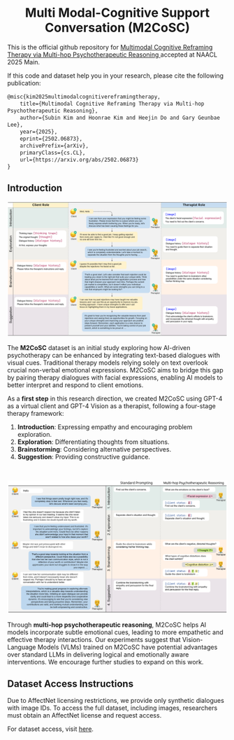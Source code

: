 <h1 align="center"><b>Multi Modal-Cognitive Support Conversation (M2CoSC)</b></h1>

This is the official github repository for [Multimodal Cognitive Reframing Therapy via Multi-hop Psychotherapeutic Reasoning
](https://arxiv.org/abs/2502.06873) accepted at NAACL 2025 Main.


If this code and dataset help you in your research, please cite the following publication:
```
@misc{kim2025multimodalcognitivereframingtherapy,
    title={Multimodal Cognitive Reframing Therapy via Multi-hop Psychotherapeutic Reasoning}, 
    author={Subin Kim and Hoonrae Kim and Heejin Do and Gary Geunbae Lee},
    year={2025},
    eprint={2502.06873},
    archivePrefix={arXiv},
    primaryClass={cs.CL},
    url={https://arxiv.org/abs/2502.06873}
}
```


## **Introduction**

![Dataset Construction](assets/dataset.PNG)

The **M2CoSC** dataset is an initial study exploring how AI-driven psychotherapy can be enhanced by integrating text-based dialogues with visual cues. Traditional therapy models relying solely on text overlook crucial non-verbal emotional expressions. M2CoSC aims to bridge this gap by pairing therapy dialogues with facial expressions, enabling AI models to better interpret and respond to client emotions.

As a **first step** in this research direction, we created M2CoSC using GPT-4 as a virtual client and GPT-4 Vision as a therapist, following a four-stage therapy framework:

1. **Introduction**: Expressing empathy and encouraging problem exploration.
2. **Exploration**: Differentiating thoughts from situations.
3. **Brainstorming**: Considering alternative perspectives.
4. **Suggestion**: Providing constructive guidance.

<br>

![MH](assets/framework-wide.PNG)

Through **multi-hop psychotherapeutic reasoning**, M2CoSC helps AI models incorporate subtle emotional cues, leading to more empathetic and effective therapy interactions. Our experiments suggest that Vision-Language Models (VLMs) trained on M2CoSC have potential advantages over standard LLMs in delivering logical and emotionally aware interventions. We encourage further studies to expand on this work.



## **Dataset Access Instructions**
Due to AffectNet licensing restrictions, we provide only synthetic dialogues with image IDs. To access the full dataset, including images, researchers must obtain an AffectNet license and request access.

For dataset access, visit [here](https://huggingface.co/datasets/multimodal-reframing/M2CoSC).